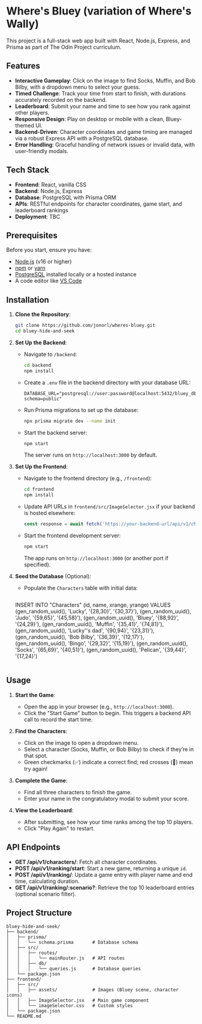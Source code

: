 # Where's Bluey (variation of Where's Wally)

This project is a full-stack web app built with React, Node.js, Express, and Prisma as part of The Odin Project curriculum.

## Features

- **Interactive Gameplay**: Click on the image to find Socks, Muffin, and Bob Bilby, with a dropdown menu to select your guess.
- **Timed Challenge**: Track your time from start to finish, with durations accurately recorded on the backend.
- **Leaderboard**: Submit your name and time to see how you rank against other players.
- **Responsive Design**: Play on desktop or mobile with a clean, Bluey-themed UI.
- **Backend-Driven**: Character coordinates and game timing are managed via a robust Express API with a PostgreSQL database.
- **Error Handling**: Graceful handling of network issues or invalid data, with user-friendly modals.

## Tech Stack

- **Frontend**: React, vanilla CSS 
- **Backend**: Node.js, Express
- **Database**: PostgreSQL with Prisma ORM
- **APIs**: RESTful endpoints for character coordinates, game start, and leaderboard rankings
- **Deployment**: TBC

## Prerequisites

Before you start, ensure you have:

- [Node.js](https://nodejs.org/) (v16 or higher)
- [npm](https://www.npmjs.com/) or [yarn](https://yarnpkg.com/)
- [PostgreSQL](https://www.postgresql.org/) installed locally or a hosted instance
- A code editor like [VS Code](https://code.visualstudio.com/)

## Installation

1. **Clone the Repository**:
   ```bash
   git clone https://github.com/jonorl/wheres-bluey.git
   cd bluey-hide-and-seek
   ```

2. **Set Up the Backend**:
   - Navigate to `/backend`:
     ```bash
     cd backend
     npm install
     ```
   - Create a `.env` file in the backend directory with your database URL:
     ```env
     DATABASE_URL="postgresql://user:password@localhost:5432/bluey_db?schema=public"
     ```
   - Run Prisma migrations to set up the database:
     ```bash
     npx prisma migrate dev --name init
     ```
   - Start the backend server:
     ```bash
     npm start
     ```
     The server runs on `http://localhost:3000` by default.

3. **Set Up the Frontend**:
   - Navigate to the frontend directory (e.g., `/frontend`):
     ```bash
     cd frontend
     npm install
     ```
   - Update API URLs in `frontend/src/ImageSelector.jsx` if your backend is hosted elsewhere:
     ```javascript
     const response = await fetch('https://your-backend-url/api/v1/characters/');
     ```
   - Start the frontend development server:
     ```bash
     npm start
     ```
     The app runs on `http://localhost:3000` (or another port if specified).

4. **Seed the Database** (Optional):
   - Populate the `Characters` table with initial data:
     ```sql
    INSERT INTO "Characters" (id, name, xrange, yrange) VALUES
    (gen_random_uuid(), 'Lucky', '{28,30}', '{30,37}'),
    (gen_random_uuid(), 'Judo', '{59,65}', '{45,58}'),
    (gen_random_uuid(), 'Bluey', '{88,92}', '{24,29}'),
    (gen_random_uuid(), 'Muffin', '{35,41}', '{74,81}'),
    (gen_random_uuid(), 'Lucky''s dad', '{90,94}', '{23,31}'),
    (gen_random_uuid(), 'Bob Bilby', '{36,39}', '{12,17}'),
    (gen_random_uuid(), 'Bingo', '{29,32}', '{15,19}'),
    (gen_random_uuid(), 'Socks', '{65,69}', '{40,51}'),
    (gen_random_uuid(), 'Pelican', '{39,44}', '{17,24}')
     ```

## Usage

1. **Start the Game**:
   - Open the app in your browser (e.g., `http://localhost:3000`).
   - Click the "Start Game" button to begin. This triggers a backend API call to record the start time.

2. **Find the Characters**:
   - Click on the image to open a dropdown menu.
   - Select a character (Socks, Muffin, or Bob Bilby) to check if they’re in that spot.
   - Green checkmarks (✅) indicate a correct find; red crosses (🚫) mean try again!

3. **Complete the Game**:
   - Find all three characters to finish the game.
   - Enter your name in the congratulatory modal to submit your score.

4. **View the Leaderboard**:
   - After submitting, see how your time ranks among the top 10 players.
   - Click "Play Again" to restart.

## API Endpoints

- **GET /api/v1/characters/**: Fetch all character coordinates.
- **POST /api/v1/ranking/start**: Start a new game, returning a unique `id`.
- **POST /api/v1/ranking/**: Update a game entry with player name and end time, calculating duration.
- **GET /api/v1/ranking/:scenario?**: Retrieve the top 10 leaderboard entries (optional scenario filter).

## Project Structure

```
bluey-hide-and-seek/
├── backend/
│   ├── prisma/
│   │   └── schema.prisma       # Database schema
│   ├── src/
│   │   ├── routes/
│   │   │   └── mainRouter.js   # API routes
│   │   ├── db/
│   │   │   └── queries.js      # Database queries
│   └── package.json
├── frontend/
│   ├── src/
│   │   ├── assets/             # Images (Bluey scene, character icons)
│   │   ├── ImageSelector.jsx   # Main game component
│   │   └── imageSelector.css   # Custom styles
│   └── package.json
└── README.md
```